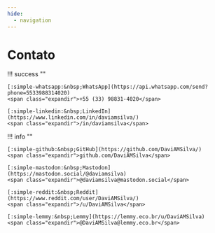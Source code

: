 ```yaml
---
hide:
  - navigation
---
```


# Contato

<style>
.md-content p:not(.admonition-title) {
    font-size: 1.25em;
    height: 3em;
    display: flex;
    align-items: flex-start;
    flex-wrap: nowrap;
    justify-content: space-between;
    flex-direction: column;
}

.md-content p:not(.admonition-title) a {
    transition: ease 0.1s;
    white-space: nowrap;
}

.md-content p:not(.admonition-title) .expandir {
    transition: ease 0.1s;
    text-align: right;
    white-space: nowrap;
}

@media screen and (min-width: 45em) {
    .md-content p:not(.admonition-title) {
        font-size: 2em;
        height: 1.5em;
        flex-direction: row;
        justify-content: flex-start;
    }

    .md-content p:not(.admonition-title):hover a,
    .md-content p:not(.admonition-title):active a {
        font-size: 1.1em;
    }

    .md-content p:not(.admonition-title) .expandir {
        opacity: 0;
    }

    .md-content p:not(.admonition-title):hover .expandir,
    .md-content p:not(.admonition-title):active .expandir {
        font-size: 1.1em;
        opacity: 1;
        margin-left: 0.5em;
    }
}

html .md-typeset .admonition > :last-child {
    margin-bottom: inherit;
}

</style>

!!! success ""

    [:simple-whatsapp:&nbsp;WhatsApp](https://api.whatsapp.com/send?phone=5533988314020)
    <span class="expandir">+55 (33) 98831-4020</span>

    [:simple-linkedin:&nbsp;LinkedIn](https://www.linkedin.com/in/daviamsilva/)
    <span class="expandir">/in/daviamsilva</span>

!!! info ""

    [:simple-github:&nbsp;GitHub](https://github.com/DaviAMSilva/)
    <span class="expandir">github.com/DaviAMSilva</span>

    [:simple-mastodon:&nbsp;Mastodon](https://mastodon.social/@daviamsilva)
    <span class="expandir">@daviamsilva@mastodon.social</span>

    [:simple-reddit:&nbsp;Reddit](https://www.reddit.com/user/DaviAMSilva/)
    <span class="expandir">/u/DaviAMSilva</span>

    [:simple-lemmy:&nbsp;Lemmy](https://lemmy.eco.br/u/DaviAMSilva)
    <span class="expandir">@DaviAMSilva@lemmy.eco.br</span>
